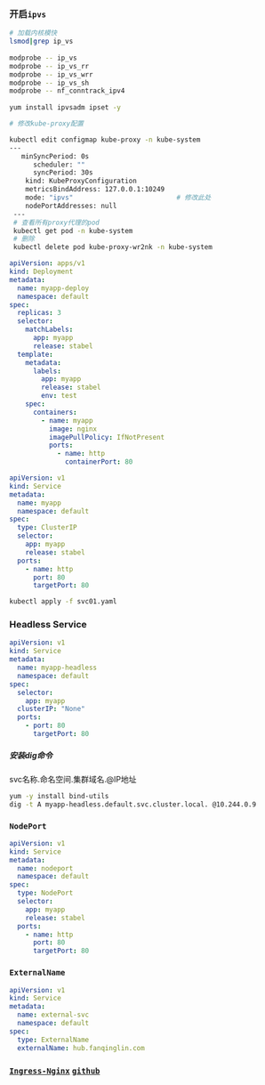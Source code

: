 ### 开启`ipvs`

```bash
# 加载内核模快
lsmod|grep ip_vs
 
modprobe -- ip_vs
modprobe -- ip_vs_rr
modprobe -- ip_vs_wrr
modprobe -- ip_vs_sh
modprobe -- nf_conntrack_ipv4
 
yum install ipvsadm ipset -y

# 修改kube-proxy配置

kubectl edit configmap kube-proxy -n kube-system
---
   minSyncPeriod: 0s
      scheduler: ""
      syncPeriod: 30s
    kind: KubeProxyConfiguration
    metricsBindAddress: 127.0.0.1:10249
    mode: "ipvs"                          # 修改此处
    nodePortAddresses: null
 ---
 # 查看所有proxy代理的pod
 kubectl get pod -n kube-system
 # 删除
 kubectl delete pod kube-proxy-wr2nk -n kube-system
```

```yaml
apiVersion: apps/v1
kind: Deployment
metadata:
  name: myapp-deploy
  namespace: default
spec:
  replicas: 3
  selector:
    matchLabels:
      app: myapp
      release: stabel
  template:
    metadata:
      labels:
        app: myapp
        release: stabel
        env: test
    spec:
      containers:
        - name: myapp
          image: nginx
          imagePullPolicy: IfNotPresent
          ports:
            - name: http
              containerPort: 80
```

```yaml
apiVersion: v1
kind: Service
metadata:
  name: myapp
  namespace: default
spec:
  type: ClusterIP
  selector:
    app: myapp
    release: stabel
  ports:
    - name: http
      port: 80
      targetPort: 80
```

```bash
kubectl apply -f svc01.yaml
```

### Headless Service

```yaml
apiVersion: v1
kind: Service
metadata:
  name: myapp-headless
  namespace: default
spec:
  selector:
    app: myapp
  clusterIP: "None"
  ports:
    - port: 80
      targetPort: 80
```

##### 安装dig命令

svc名称.命名空间.集群域名.@IP地址

```bash
yum -y install bind-utils
dig -t A myapp-headless.default.svc.cluster.local. @10.244.0.9
```

### `NodePort`

```yaml
apiVersion: v1
kind: Service
metadata:
  name: nodeport
  namespace: default
spec:
  type: NodePort
  selector:
    app: myapp
    release: stabel
  ports:
    - name: http
      port: 80
      targetPort: 80
```

### `ExternalName`

```yaml
apiVersion: v1
kind: Service
metadata:
  name: external-svc
  namespace: default
spec:
  type: ExternalName
  externalName: hub.fanqinglin.com
```

### [`Ingress-Nginx`](https://kubernetes.io/zh/docs/concepts/services-networking/ingress/) [`github`](https://github.com/kubernetes/ingress-nginx)

